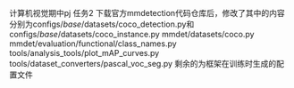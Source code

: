 计算机视觉期中pj 任务2
下载官方mmdetection代码仓库后，修改了其中的内容
分别为configs/_base_/datasets/coco_detection.py和configs/_base_/datasets/coco_instance.py
mmdet/datasets/coco.py
mmdet/evaluation/functional/class_names.py
tools/analysis_tools/plot_mAP_curves.py
tools/dataset_converters/pascal_voc_seg.py
剩余的为框架在训练时生成的配置文件
